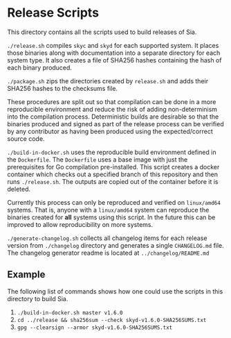 # Release Scripts

This directory contains all the scripts used to build releases of Sia.

`./release.sh` compiles `skyc` and `skyd` for each supported system. It places
those binaries along with documentation into a separate directory for each
system type. It also creates a file of SHA256 hashes containing the hash of
each binary produced.

`./package.sh` zips the directories created by `release.sh` and adds their
SHA256 hashes to the checksums file.

These procedures are split out so that compilation can be done in a more
reproducible environment and reduce the risk of adding non-determinism into the
compilation process. Deterministic builds are desirable so that the binaries
produced and signed as part of the release process can be verified by any
contributor as having been produced using the expected/correct source code.

`./build-in-docker.sh`  uses the reproducible build environment defined in the
`Dockerfile`. The `Dockerfile` uses a base image with just the prerequisites for
Go compilation pre-installed. This script creates a docker container which
checks out a specified branch of this repository and then runs `./release.sh`.
The outputs are copied out of the container before it is deleted.

Currently this process can only be reproduced and verified on `linux/amd64`
systems. That is, anyone with a `linux/amd64` system can reproduce the binaries
created for **all** systems using this script. In the future this can be
improved to allow reproducibility on more systems.

`./generate-changelog.sh` collects all changelog items for each release version
from `./changelog` directory and generates a single `CHANGELOG.md` file.  
The changelog generator readme is located at `../changelog/README.md`


## Example
The following list of commands shows how one could use the scripts in this directory to build Sia.

1. `./build-in-docker.sh master v1.6.0`
1. `cd ../release && sha256sum --check skyd-v1.6.0-SHA256SUMS.txt`
1. `gpg --clearsign --armor skyd-v1.6.0-SHA256SUMS.txt`
